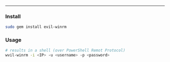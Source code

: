 -- -
### Install
```bash
sudo gem install evil-winrm
```
### Usage
```bash
# results in a shell (over PowerShell Remot Protocol)
wvil-winrm -i <IP> -u <username> -p <password> 
```